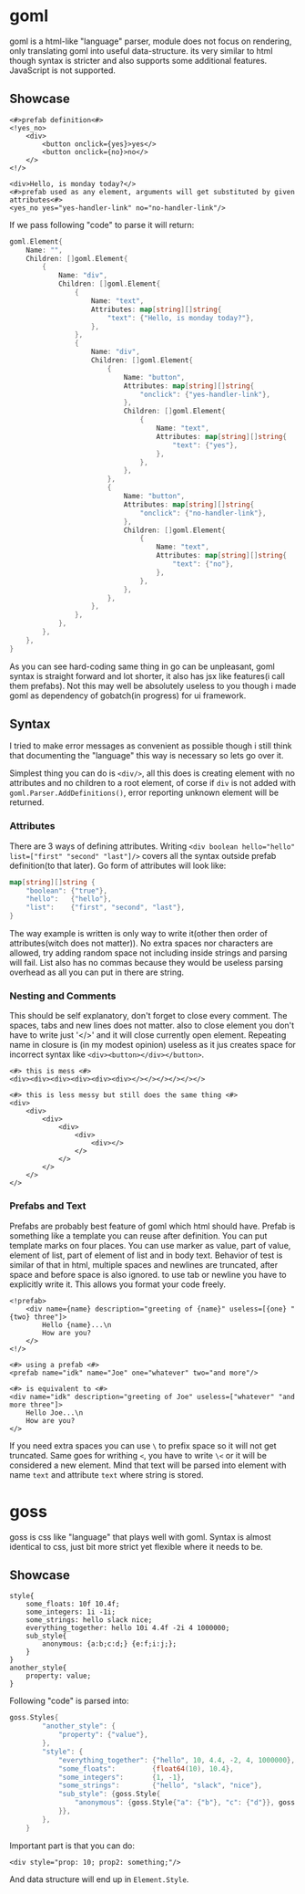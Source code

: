 # goml

goml is a html-like "language" parser, module does not focus on rendering, only translating goml into useful data-structure. its very similar to html though syntax is stricter and also supports some additional features. JavaScript is not supported.

## Showcase

```
<#>prefab definition<#>
<!yes_no>
    <div> 
        <button onclick={yes}>yes</>
        <button onclick={no}>no</>
    </>
<!/>

<div>Hello, is monday today?</>
<#>prefab used as any element, arguments will get substituted by given attributes<#>
<yes_no yes="yes-handler-link" no="no-handler-link"/>
```

If we pass following "code" to parse it will return:

```go
goml.Element{
    Name: "",
    Children: []goml.Element{
        {
            Name: "div",
            Children: []goml.Element{
                {
                    Name: "text",
                    Attributes: map[string][]string{
                        "text": {"Hello, is monday today?"},
                    },
                },
                {
                    Name: "div",
                    Children: []goml.Element{
                        {
                            Name: "button",
                            Attributes: map[string][]string{
                                "onclick": {"yes-handler-link"},
                            },
                            Children: []goml.Element{
                                {
                                    Name: "text",
                                    Attributes: map[string][]string{
                                        "text": {"yes"},
                                    },
                                },
                            },
                        },
                        {
                            Name: "button",
                            Attributes: map[string][]string{
                                "onclick": {"no-handler-link"},
                            },
                            Children: []goml.Element{
                                {
                                    Name: "text",
                                    Attributes: map[string][]string{
                                        "text": {"no"},
                                    },
                                },
                            },
                        },
                    },
                },
            },
        },
    },
}
```

As you can see hard-coding same thing in go can be unpleasant, goml syntax is straight forward and lot shorter, it also has jsx like features(i call them prefabs). Not this may well be absolutely useless to you though i made goml as dependency of gobatch(in progress) for ui framework. 

## Syntax

I tried to make error messages as convenient as possible though i still think that documenting the "language" this way is necessary so lets go over it.

Simplest thing you can do is `<div/>`, all this does is creating element with no attributes and no children to a root element, of corse if `div` is not added with `goml.Parser.AddDefinitions()`, error reporting unknown element will be returned. 

### Attributes

There are 3 ways of defining attributes. Writing `<div boolean hello="hello" list=["first" "second" "last"]/>` covers all the syntax outside prefab definition(to that later). Go form of attributes will look like:

```go
map[string][]string {
    "boolean": {"true"},
    "hello":   {"hello"},
    "list":    {"first", "second", "last"},
}
```

The way example is written is only way to write it(other then order of attributes(witch does not matter)). No extra spaces nor characters are allowed, try adding random space not including inside strings and parsing will fail. List also has no commas because they would be useless parsing overhead as all you can put in there are string.

### Nesting and Comments

This should be self explanatory, don't forget to close every comment. The spaces, tabs and new lines does not matter. also to close element you don't have to write just '</>' and it will close currently open element. Repeating name in closure is (in my modest opinion) useless as it jus creates space for incorrect syntax like 
`<div><button></div></button>`.
```
<#> this is mess <#>
<div><div><div><div><div><div></></></></></></>

<#> this is less messy but still does the same thing <#>
<div>
    <div>
        <div>
            <div>
                <div>
                    <div></>
                </>
            </>
        </>
    </>
</>
```

### Prefabs and Text

Prefabs are probably best feature of goml which html should have. Prefab is something like a template you can reuse after definition. You can put template marks on four places. You can use marker as value, part of value, element of list, part of element of list and in body text. Behavior of test is similar of that in html, multiple spaces and newlines are truncated, after space and before space is also ignored. to use tab or newline you have to explicitly write it. This allows you format your code freely.

```
<!prefab>
    <div name={name} description="greeting of {name}" useless=[{one} "{two} three"]> 
        Hello {name}...\n
        How are you?
    </>
<!/>

<#> using a prefab <#>
<prefab name="idk" name="Joe" one="whatever" two="and more"/>

<#> is equivalent to <#>
<div name="idk" description="greeting of Joe" useless=["whatever" "and more three"]> 
    Hello Joe...\n
    How are you?
</>
```

If you need extra spaces you can use `\` to prefix space so it will not get truncated. Same goes for writhing `<`, you have to write `\<` or it will be considered a new element. Mind that text will be parsed into element with name `text` and attribute `text` where string is stored. 

# goss

goss is css like "language" that plays well with goml. Syntax is almost identical to css, just bit more strict yet flexible where it needs to be.

## Showcase

```
style{
    some_floats: 10f 10.4f;
    some_integers: 1i -1i;
    some_strings: hello slack nice;
    everything_together: hello 10i 4.4f -2i 4 1000000;
    sub_style{
        anonymous: {a:b;c:d;} {e:f;i:j;};
    }
}
another_style{
    property: value;
}
```

Following "code" is parsed into:

```go
goss.Styles{
		"another_style": {
			"property": {"value"},
		},
		"style": {
			"everything_together": {"hello", 10, 4.4, -2, 4, 1000000},
			"some_floats":         {float64(10), 10.4},
			"some_integers":       {1, -1},
			"some_strings":        {"hello", "slack", "nice"},
			"sub_style": {goss.Style{
				"anonymous": {goss.Style{"a": {"b"}, "c": {"d"}}, goss.Style{"e": {"f"}, "i": {"j"}}},
			}},
		},
	}
```

Important part is that you can do:

```
<div style="prop: 10; prop2: something;"/>
```

And data structure will end up in `Element.Style`.
